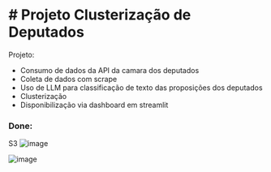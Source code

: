 # # Projeto Clusterização de Deputados 
Projeto:
- Consumo de dados da API da camara dos deputados
- Coleta de dados com scrape
- Uso de LLM para classificação de texto das proposições dos deputados
- Clusterização
- Disponibilização via dashboard em streamlit

### Done:
S3 
![image](https://github.com/user-attachments/assets/e21f95b0-5954-4325-9027-8366457b44a6)

![image](https://github.com/user-attachments/assets/2922ec9f-eb7d-4217-82d6-17ae392b7f99)

